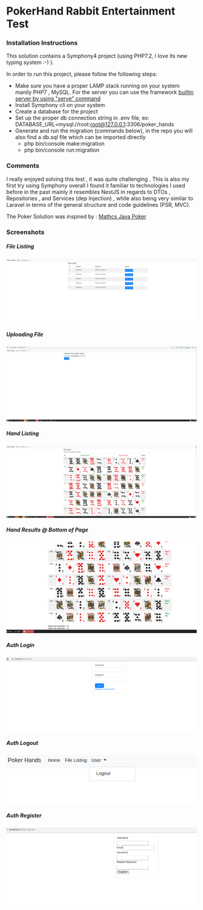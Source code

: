 # PokerHand Rabbit Entertainment Test

### Installation Instructions
This solution contains a Symphony4 project (using PHP7.2, I love its new typing system :-) ).

In order to run this project, please follow the following steps:

- Make sure you have a proper LAMP stack running on your system manily PHP7 , MySQL. For the server you can use the framework [builtin server by using "serve" command](https://symfony.com/doc/current/setup/symfony_server.html)
- Install Symphony cli on your system
- Create a database for the project
- Set up the proper db connection string in .env file, ex: DATABASE_URL=mysql://root:root@127.0.0.1:3306/poker_hands
- Generate and run the migration (commands below), in the repo you will also find a db.sql file which can be imported directly 
    * php bin/console make:migration
    * php bin/console run:migration

### Comments

I really enjoyed solving this test , it was quite challenging . This is also my first try using Symphony overall I found it familiar to technologies I used before in the past mainly it resembles NestJS in regards to DTOs , Repositories , and Services (dep Injection) , while also being very similar to Laravel in terms of the general structure and code guidelines (PSR, MVC).

The Poker Solution was inspired by : [Mathcs Java Poker](http://www.mathcs.emory.edu/~cheung/Courses/170/Syllabus/10/pokerCheck.html?fbclid=IwAR1RyZJGHrjh9cCzgB0H-WcLjLkAmBoiVCamer6ox0SYmak-vI4Pgnrk8Wc)

### Screenshots 

##### File Listing
![alt text](https://raw.githubusercontent.com/aaronscifo/rabbit-entertainment-test/master/Screenshots/file_listing.png "File Listing")

##### Uploading File
![alt text](https://raw.githubusercontent.com/aaronscifo/rabbit-entertainment-test/master/Screenshots/upload_file.png "Upload File")

##### Hand Listing
![alt text](https://raw.githubusercontent.com/aaronscifo/rabbit-entertainment-test/master/Screenshots/hand_listing.png "Hand Listing")

##### Hand Results @ Bottom of Page
![alt text](https://raw.githubusercontent.com/aaronscifo/rabbit-entertainment-test/master/Screenshots/hand_results.png "Hand Results")

##### Auth Login
![alt text](https://raw.githubusercontent.com/aaronscifo/rabbit-entertainment-test/master/Screenshots/login_user.png "Login User")

##### Auth Logout
![alt text](https://raw.githubusercontent.com/aaronscifo/rabbit-entertainment-test/master/Screenshots/logout.png "Logout User")

##### Auth Register
![alt text](https://raw.githubusercontent.com/aaronscifo/rabbit-entertainment-test/master/Screenshots/register_user.png "Register User")

